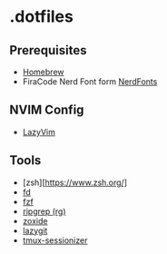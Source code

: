# .dotfiles

## Prerequisites

- [Homebrew](https://brew.sh/)
- FiraCode Nerd Font form [NerdFonts](https://www.nerdfonts.com/font-downloads)

## NVIM Config

- [LazyVim](https://www.lazyvim.org/installation)

## Tools

- [zsh][https://www.zsh.org/]
- [fd](https://github.com/sharkdp/fd)
- [fzf](https://github.com/junegunn/fzf)
- [ripgrep (rg)](https://github.com/BurntSushi/ripgrep)
- [zoxide](https://github.com/ajeetdsouza/zoxide)
- [lazygit](https://github.com/jesseduffield/lazygit)
- [tmux-sessionizer](https://github.com/jrmoulton/tmux-sessionizer)
